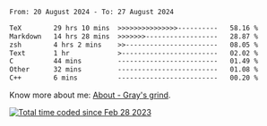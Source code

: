 <!--START_SECTION:waka-->

```txt
From: 20 August 2024 - To: 27 August 2024

TeX        29 hrs 10 mins  >>>>>>>>>>>>>>>----------   58.16 %
Markdown   14 hrs 28 mins  >>>>>>>------------------   28.87 %
zsh        4 hrs 2 mins    >>-----------------------   08.05 %
Text       1 hr            >------------------------   02.02 %
C          44 mins         -------------------------   01.49 %
Other      32 mins         -------------------------   01.08 %
C++        6 mins          -------------------------   00.20 %
```

<!--END_SECTION:waka-->

<!-- [![grayxu's github stats](https://github-readme-stats.vercel.app/api?username=grayxu&count_private=true&show_icons=true)](https://github.com/grayxu) -->

Know more about me: [About - Gray's grind](https://www.grayxu.cn/).
<p align="left">
  <a href="https://wakatime.com/@c69eb31e-43a1-463f-8968-c3449e386f57"><img src="https://wakatime.com/badge/user/c69eb31e-43a1-463f-8968-c3449e386f57.svg" title="Total time coded since Feb 28 2023" /></a>
</p>

